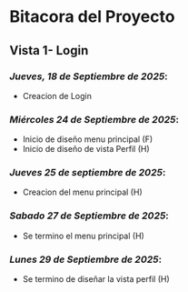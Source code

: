 # Bitacora del Proyecto
## Vista 1- Login
### _Jueves, 18 de Septiembre de 2025_: 
- Creacion de Login

### _Miércoles 24 de Septiembre de 2025_: 
- Inicio de diseño menu principal (F)
- Inicio de diseño de vista Perfil (H)

### _Jueves 25 de septiembre de 2025_:
- Creacion del menu principal (H)

### _Sabado 27 de Septiembre de 2025_: 
- Se termino el menu principal (H)

### _Lunes 29 de Septiembre de 2025_:
- Se termino de diseñar la vista perfil (H)